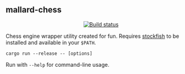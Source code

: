 ## mallard-chess

<p align="center">
  <a href="https://github.com/ammongit/chess/actions?query=workflow%3A%22Build%22">
    <img src="https://github.com/ammongit/chess/workflows/Build/badge.svg"
         alt="Build status">
  </a>
</p>

Chess engine wrapper utility created for fun. Requires [stockfish](https://stockfishchess.org/) to be installed and available in your `$PATH`.

```
cargo run --release -- [options]
```

Run with `--help` for command-line usage.
